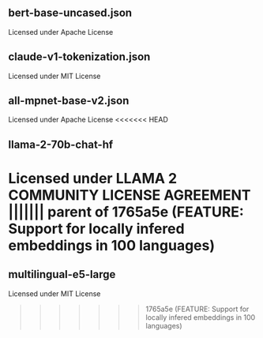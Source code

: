 ## bert-base-uncased.json

Licensed under Apache License

## claude-v1-tokenization.json

Licensed under MIT License

## all-mpnet-base-v2.json

Licensed under Apache License
<<<<<<< HEAD

## llama-2-70b-chat-hf

Licensed under LLAMA 2 COMMUNITY LICENSE AGREEMENT
||||||| parent of 1765a5e (FEATURE: Support for locally infered embeddings in 100 languages)
=======

## multilingual-e5-large

Licensed under MIT License
>>>>>>> 1765a5e (FEATURE: Support for locally infered embeddings in 100 languages)
